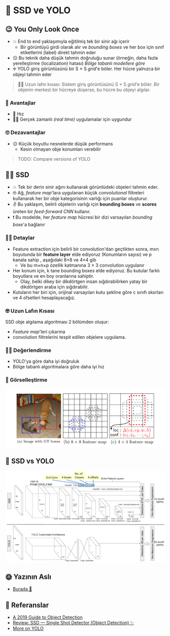 # 🤳 SSD ve YOLO

## 😉 You Only Look Once
- 💥 End to end yaklaşımıyla eğitilmiş tek bir sinir ağı içerir
  - Bir görüntüyü girdi olarak alır ve _bounding boxes_ ve her _box_ için sınıf etiketlerini (label) direkt tahmin eder
- 😕 Bu teknik daha düşük tahmin doğruluğu sunar (örneğin, daha fazla yerelleştirme (localization) hatası) _Bölge tabanlı modellere göre_
- ➗ YOLO giriş görüntüsünü bir S × S _grid_'e böler. Her hücre yalnızca bir objeyi tahmin eder

> 👷‍♀️ Uzun lafın kısası: Sistem giriş görüntüsünü S × S _grid_'e böler. Bir objenin merkezi bir hücreye düşerse, bu hücre bu objeyi algılar.

### 🎀 Avantajlar
- 🚀 Hız
- 🤸‍♀️ Gerçek zamanlı _(real time)_ uygulamalar için uygundur

### 🙄 Dezavantajlar
- 😕 Küçük boyutlu nesnelerde düşük performans
  - Kesin olmayan obje konumları verebilir

> TODO: Compare versions of YOLO

## 🤸‍♀️ SSD
- 💥 Tek bir derin sinir ağını kullanarak görüntüdeki objeleri tahmin eder. 
- 🤓 Ağ, _feature map_'lara uygulanan küçük _convolutional_ filtreleri kullanarak her bir obje kategorisinin varlığı için puanlar oluşturur.
- ✌ Bu yaklaşım, belirli objelerin varlığı için **bounding boxes** ve **scores** üreten bir _feed-forward CNN_ kullanır.
- ❗ Bu modelde, her _feature map_ hücresi bir dizi varsayılan _bounding boxe_'a bağlanır

### 👩‍🏫 Detaylar
- Feature extraction için belirli bir convolution'dan geçtikten sonra, mxn boyutunda bir **feature layer** elde ediyoruz (Konumların sayısı) ve p kanala sahip , aşağıdaki 8×8 ve 4×4 gib 
  - Ve bu m×n×p özellik katmanına 3 × 3 convolution uygulanır
- Her konum için, k tane bounding boxes elde ediyoruz. Bu kutular farklı boyutlara ve en boy oranlarına sahiptir. 
  - Olay, belki dikey bir dikdörtgen insan sığdırabilirken yatay bir dikdörtgen araba için sığdırabilir.
- Kutuların her biri için, orijinal varsayılan kutu şekline göre c sınıfı skorları ve 4 ofsetleri hesaplayacağız.

### 🤓 Uzun Lafın Kısası 
SSD obje algılama algoritması 2 bölümden oluşur:
- _Feature map_'leri çıkarma
- convolution filtrelerini tespit edilen objelere uygulama.

### 🕵️‍♀️ Değerlendirme
- YOLO'ya göre daha iyi doğruluk 
- Bölge tabanlı algoritmalara göre daha iyi hız

### 👀 Görselleştirme
<img src="../res/SSD.png" width="600"  />


## 🚫 SSD vs YOLO
<img src="../res/SSDvsYOLO.png" width="600"  />

## 🌞 Yazının Aslı
- [Burada 🐾](https://dl.asmaamir.com/8-objectdetection/2-ssdandyolo)

## 🧐 Referanslar
- [A 2019 Guide to Object Detection](https://heartbeat.fritz.ai/a-2019-guide-to-object-detection-9509987954c3)
- [Review: SSD — Single Shot Detector (Object Detection) ✨](https://towardsdatascience.com/review-ssd-single-shot-detector-object-detection-851a94607d11)
- [More on YOLO](https://medium.com/@jonathan_hui/real-time-object-detection-with-yolo-yolov2-28b1b93e2088)